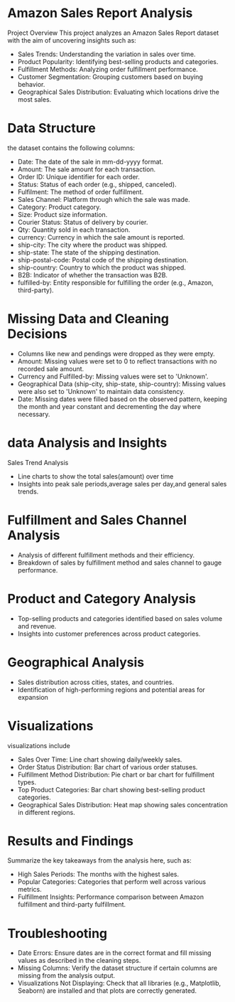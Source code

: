 # Amazon Sales Report Analysis
Project Overview
This project analyzes an Amazon Sales Report dataset with the aim of uncovering insights such as:

* Sales Trends: Understanding the variation in sales over time.
* Product Popularity: Identifying best-selling products and categories.
* Fulfillment Methods: Analyzing order fulfillment performance.
* Customer Segmentation: Grouping customers based on buying behavior.
* Geographical Sales Distribution: Evaluating which locations drive the most sales.
# Data Structure 
the dataset contains the following columns:
* Date: The date of the sale in mm-dd-yyyy format.
* Amount: The sale amount for each transaction.
* Order ID: Unique identifier for each order.
* Status: Status of each order (e.g., shipped, canceled).
* Fulfilment: The method of order fulfillment.
* Sales Channel: Platform through which the sale was made.
* Category: Product category.
* Size: Product size information.
* Courier Status: Status of delivery by courier.
* Qty: Quantity sold in each transaction.
* currency: Currency in which the sale amount is reported.
* ship-city: The city where the product was shipped.
* ship-state: The state of the shipping destination.
* ship-postal-code: Postal code of the shipping destination.
* ship-country: Country to which the product was shipped.
* B2B: Indicator of whether the transaction was B2B.
* fulfilled-by: Entity responsible for fulfilling the order (e.g., Amazon, third-party).
# Missing Data and Cleaning Decisions
* Columns like new and pendings were dropped as they were empty.
* Amount: Missing values were set to 0 to reflect transactions with no recorded sale amount.
* Currency and Fulfilled-by: Missing values were set to 'Unknown'.
* Geographical Data (ship-city, ship-state, ship-country): Missing values were also set to 'Unknown' to maintain data consistency.
* Date: Missing dates were filled based on the observed pattern, keeping the month and year constant and decrementing the day where necessary.

# data Analysis and Insights
Sales Trend Analysis
* Line charts to show the total sales(amount) over time
* Insights into peak sale periods,average sales per day,and general sales trends.
# Fulfillment and Sales Channel Analysis
* Analysis of different fulfillment methods and their efficiency.
* Breakdown of sales by fulfillment method and sales channel to gauge performance.

# Product and Category Analysis
* Top-selling products and categories identified based on sales volume and revenue.
* Insights into customer preferences across product categories.

# Geographical Analysis
* Sales distribution across cities, states, and countries.
* Identification of high-performing regions and potential areas for expansion

# Visualizations

visualizations include
* Sales Over Time: Line chart showing daily/weekly sales.
* Order Status Distribution: Bar chart of various order statuses.
* Fulfillment Method Distribution: Pie chart or bar chart for fulfillment types.
* Top Product Categories: Bar chart showing best-selling product categories.
* Geographical Sales Distribution: Heat map showing sales concentration in different regions.

# Results and Findings
Summarize the key takeaways from the analysis here, such as:

* High Sales Periods: The months with the highest sales.
* Popular Categories: Categories that perform well across various metrics.
* Fulfillment Insights: Performance comparison between Amazon fulfillment and third-party fulfillment.

 # Troubleshooting
* Date Errors: Ensure dates are in the correct format and fill missing values as described in the cleaning steps.
* Missing Columns: Verify the dataset structure if certain columns are missing from the analysis output.
* Visualizations Not Displaying: Check that all libraries (e.g., Matplotlib, Seaborn) are installed and that plots are correctly generated. 
  

  
